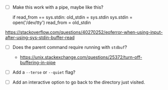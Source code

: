 - [ ] Make this work with a pipe, maybe like this?

    if read_from == sys.stdin:
        old_stdin = sys.stdin
        sys.stdin = open('/dev/tty')
        read_from = old_stdin

https://stackoverflow.com/questions/40270252/eoferror-when-using-input-after-using-sys-stdin-buffer-read

- [ ] Does the parent command require running with `stdbuf`?

  - https://unix.stackexchange.com/questions/25372/turn-off-buffering-in-pipe

- [ ] Add a `--terse` or `--quiet` flag?

- [ ] Add an interactive option to go back to the directory just visited.
